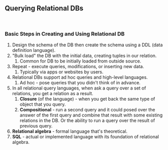 ## Querying Relational DBs
<br>

### Basic Steps in Creating and Using Relational DB

1. Design the schema of the DB then create the schema using a DDL (data definition language).
2. "Bulk load" the DB with the initial data, creating tuples in our relation.
   1. Common for DB to be initially loaded from outside source.
3. Repeat - execute queries, modifications, or inserting new data.
   1. Typically via apps or websites by users.
4. Relational DBs support ad hoc queries and high-level languages.
   1. Ad hoc - pose queries that you didn't think of in advance. 
5. In all relational query languages, when ask a query over a set of relations, you get a relation as a result.
   1. **Closure** (of the language) - when you get back the same type of object that you query.
   2. **Compositional** - run a second query and it could posed over the answer of the first query and combine that result with some existing relations in the DB. Or the ability to run a query over the result of previous query.
6. **Relational algebra** - formal language that's theoretical.
7. **SQL** - actual or implemented language with its foundation of relational algebra.